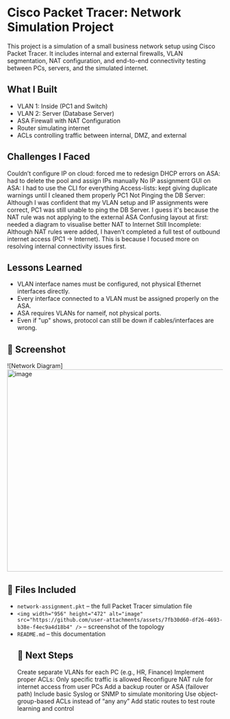 # Cisco Packet Tracer: Network Simulation Project
This project is a simulation of a small business network setup using Cisco Packet Tracer. It includes internal and external firewalls, VLAN segmentation, NAT configuration, and end-to-end connectivity testing between PCs, servers, and the simulated internet.
## What I Built
- VLAN 1: Inside (PC1 and Switch)
- VLAN 2: Server (Database Server)
- ASA Firewall with NAT Configuration
- Router simulating internet
- ACLs controlling traffic between internal, DMZ, and external
## Challenges I Faced
Couldn’t configure IP on cloud: forced me to redesign
DHCP errors on ASA: had to delete the pool and assign IPs manually
No IP assignment GUI on ASA: I had to use the CLI for everything
Access-lists: kept giving duplicate warnings until I cleaned them properly
PC1 Not Pinging the DB Server: Although I was confident that my VLAN setup and IP assignments were correct, PC1 was still unable to ping the DB Server. I guess it's because the NAT rule was not applying to the external ASA
Confusing layout at first: needed a diagram to visualise better
NAT to Internet Still Incomplete: Although NAT rules were added, I haven’t completed a full test of outbound internet access (PC1 → Internet). This is because I focused more on resolving internal connectivity issues first.
## Lessons Learned
- VLAN interface names must be configured, not physical Ethernet interfaces directly.
- Every interface connected to a VLAN must be assigned properly on the ASA.
- ASA requires VLANs for nameif, not physical ports.
- Even if "up" shows, protocol can still be down if cables/interfaces are wrong.
## 📸 Screenshot
![Network Diagram] <img width="956" height="472" alt="image" src="https://github.com/user-attachments/assets/7fb30d60-df26-4693-b38e-f4ec9a4d18b4" />
## 📂 Files Included
- `network-assignment.pkt` – the full Packet Tracer simulation file
- `<img width="956" height="472" alt="image" src="https://github.com/user-attachments/assets/7fb30d60-df26-4693-b38e-f4ec9a4d18b4" />` – screenshot of the topology
- `README.md` – this documentation
  ## 🧠 Next Steps
  Create separate VLANs for each PC (e.g., HR, Finance)
Implement proper ACLs: Only specific traffic is allowed
Reconfigure NAT rule for internet access from user PCs
Add a backup router or ASA (failover path)
Include basic Syslog or SNMP to simulate monitoring
Use object-group-based ACLs instead of “any any”
Add static routes to test route learning and control

